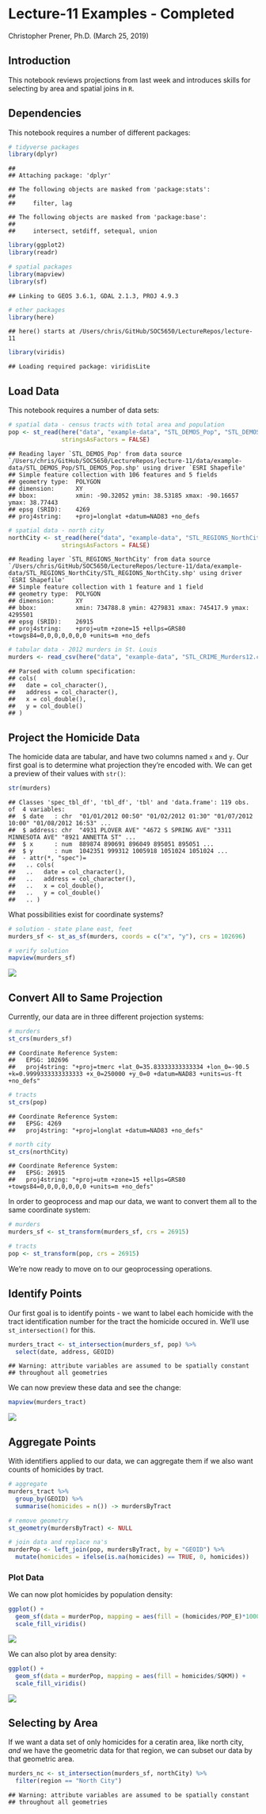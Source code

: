 Lecture-11 Examples - Completed
================
Christopher Prener, Ph.D.
(March 25, 2019)

## Introduction

This notebook reviews projections from last week and introduces skills
for selecting by area and spatial joins in `R`.

## Dependencies

This notebook requires a number of different packages:

``` r
# tidyverse packages
library(dplyr)
```

    ## 
    ## Attaching package: 'dplyr'

    ## The following objects are masked from 'package:stats':
    ## 
    ##     filter, lag

    ## The following objects are masked from 'package:base':
    ## 
    ##     intersect, setdiff, setequal, union

``` r
library(ggplot2)
library(readr)

# spatial packages
library(mapview)
library(sf)
```

    ## Linking to GEOS 3.6.1, GDAL 2.1.3, PROJ 4.9.3

``` r
# other packages
library(here)
```

    ## here() starts at /Users/chris/GitHub/SOC5650/LectureRepos/lecture-11

``` r
library(viridis)
```

    ## Loading required package: viridisLite

## Load Data

This notebook requires a number of data sets:

``` r
# spatial data - census tracts with total area and population
pop <- st_read(here("data", "example-data", "STL_DEMOS_Pop", "STL_DEMOS_Pop.shp"),
               stringsAsFactors = FALSE)
```

    ## Reading layer `STL_DEMOS_Pop' from data source `/Users/chris/GitHub/SOC5650/LectureRepos/lecture-11/data/example-data/STL_DEMOS_Pop/STL_DEMOS_Pop.shp' using driver `ESRI Shapefile'
    ## Simple feature collection with 106 features and 5 fields
    ## geometry type:  POLYGON
    ## dimension:      XY
    ## bbox:           xmin: -90.32052 ymin: 38.53185 xmax: -90.16657 ymax: 38.77443
    ## epsg (SRID):    4269
    ## proj4string:    +proj=longlat +datum=NAD83 +no_defs

``` r
# spatial data - north city 
northCity <- st_read(here("data", "example-data", "STL_REGIONS_NorthCity", "STL_REGIONS_NorthCity.shp"),
               stringsAsFactors = FALSE)
```

    ## Reading layer `STL_REGIONS_NorthCity' from data source `/Users/chris/GitHub/SOC5650/LectureRepos/lecture-11/data/example-data/STL_REGIONS_NorthCity/STL_REGIONS_NorthCity.shp' using driver `ESRI Shapefile'
    ## Simple feature collection with 1 feature and 1 field
    ## geometry type:  POLYGON
    ## dimension:      XY
    ## bbox:           xmin: 734788.8 ymin: 4279831 xmax: 745417.9 ymax: 4295501
    ## epsg (SRID):    26915
    ## proj4string:    +proj=utm +zone=15 +ellps=GRS80 +towgs84=0,0,0,0,0,0,0 +units=m +no_defs

``` r
# tabular data - 2012 murders in St. Louis
murders <- read_csv(here("data", "example-data", "STL_CRIME_Murders12.csv"))
```

    ## Parsed with column specification:
    ## cols(
    ##   date = col_character(),
    ##   address = col_character(),
    ##   x = col_double(),
    ##   y = col_double()
    ## )

## Project the Homicide Data

The homicide data are tabular, and have two columns named `x` and `y`.
Our first goal is to determine what projection they’re encoded with. We
can get a preview of their values with
    `str()`:

``` r
str(murders)
```

    ## Classes 'spec_tbl_df', 'tbl_df', 'tbl' and 'data.frame': 119 obs. of  4 variables:
    ##  $ date   : chr  "01/01/2012 00:50" "01/02/2012 01:30" "01/07/2012 10:00" "01/08/2012 16:53" ...
    ##  $ address: chr  "4931 PLOVER AVE" "4672 S SPRING AVE" "3311 MINNESOTA AVE" "8921 ANNETTA ST" ...
    ##  $ x      : num  889874 890691 896049 895051 895051 ...
    ##  $ y      : num  1042351 999312 1005918 1051024 1051024 ...
    ##  - attr(*, "spec")=
    ##   .. cols(
    ##   ..   date = col_character(),
    ##   ..   address = col_character(),
    ##   ..   x = col_double(),
    ##   ..   y = col_double()
    ##   .. )

What possibilities exist for coordinate systems?

``` r
# solution - state plane east, feet
murders_sf <- st_as_sf(murders, coords = c("x", "y"), crs = 102696)

# verify solution
mapview(murders_sf)
```

![](lecture-11-complete_files/figure-gfm/project-homicides-1.png)<!-- -->

## Convert All to Same Projection

Currently, our data are in three different projection systems:

``` r
# murders
st_crs(murders_sf)
```

    ## Coordinate Reference System:
    ##   EPSG: 102696 
    ##   proj4string: "+proj=tmerc +lat_0=35.83333333333334 +lon_0=-90.5 +k=0.9999333333333333 +x_0=250000 +y_0=0 +datum=NAD83 +units=us-ft +no_defs"

``` r
# tracts 
st_crs(pop)
```

    ## Coordinate Reference System:
    ##   EPSG: 4269 
    ##   proj4string: "+proj=longlat +datum=NAD83 +no_defs"

``` r
# north city
st_crs(northCity)
```

    ## Coordinate Reference System:
    ##   EPSG: 26915 
    ##   proj4string: "+proj=utm +zone=15 +ellps=GRS80 +towgs84=0,0,0,0,0,0,0 +units=m +no_defs"

In order to geoprocess and map our data, we want to convert them all to
the same coordinate system:

``` r
# murders
murders_sf <- st_transform(murders_sf, crs = 26915)

# tracts
pop <- st_transform(pop, crs = 26915)
```

We’re now ready to move on to our geoprocessing operations.

## Identify Points

Our first goal is to identify points - we want to label each homicide
with the tract identification number for the tract the homicide occured
in. We’ll use `st_intersection()` for this.

``` r
murders_tract <- st_intersection(murders_sf, pop) %>%
  select(date, address, GEOID)
```

    ## Warning: attribute variables are assumed to be spatially constant
    ## throughout all geometries

We can now preview these data and see the change:

``` r
mapview(murders_tract)
```

![](lecture-11-complete_files/figure-gfm/preview-identify-1.png)<!-- -->

## Aggregate Points

With identifiers applied to our data, we can aggregate them if we also
want counts of homicides by tract.

``` r
# aggregate
murders_tract %>%
  group_by(GEOID) %>%
  summarise(homicides = n()) -> murdersByTract

# remove geometry
st_geometry(murdersByTract) <- NULL

# join data and replace na's
murderPop <- left_join(pop, murdersByTract, by = "GEOID") %>%
  mutate(homicides = ifelse(is.na(homicides) == TRUE, 0, homicides))
```

### Plot Data

We can now plot homicides by population density:

``` r
ggplot() +
  geom_sf(data = murderPop, mapping = aes(fill = (homicides/POP_E)*1000)) +
  scale_fill_viridis()
```

![](lecture-11-complete_files/figure-gfm/murder-population-density-1.png)<!-- -->

We can also plot by area density:

``` r
ggplot() +
  geom_sf(data = murderPop, mapping = aes(fill = homicides/SQKM)) +
  scale_fill_viridis()
```

![](lecture-11-complete_files/figure-gfm/murder-area-density-1.png)<!-- -->

## Selecting by Area

If we want a data set of only homicides for a ceratin area, like north
city, *and* we have the geometric data for that region, we can subset
our data by that geometric area.

``` r
murders_nc <- st_intersection(murders_sf, northCity) %>%
  filter(region == "North City")
```

    ## Warning: attribute variables are assumed to be spatially constant
    ## throughout all geometries
